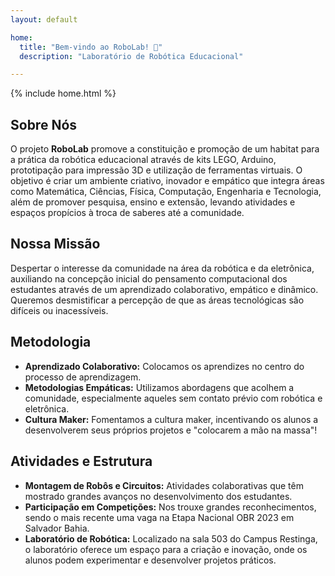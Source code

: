 ```yaml
---
layout: default

home:
  title: "Bem-vindo ao RoboLab! 🤖"
  description: "Laboratório de Robótica Educacional"

---
```


<!-- HOME DA PÁGINA -->
{% include home.html %}

## Sobre Nós

O projeto **RoboLab** promove a constituição e promoção de um habitat para a prática da robótica educacional através de kits LEGO, Arduino, prototipação para impressão 3D e utilização de ferramentas virtuais. O objetivo é criar um ambiente criativo, inovador e empático que integra áreas como Matemática, Ciências, Física, Computação, Engenharia e Tecnologia, além de promover pesquisa, ensino e extensão, levando atividades e espaços propícios à troca de saberes até a comunidade.

## Nossa Missão

Despertar o interesse da comunidade na área da robótica e da eletrônica, auxiliando na concepção inicial do pensamento computacional dos estudantes através de um aprendizado colaborativo, empático e dinâmico. Queremos desmistificar a percepção de que as áreas tecnológicas são difíceis ou inacessíveis.

## Metodologia

- **Aprendizado Colaborativo:** Colocamos os aprendizes no centro do processo de aprendizagem.
- **Metodologias Empáticas:** Utilizamos abordagens que acolhem a comunidade, especialmente aqueles sem contato prévio com robótica e eletrônica.
- **Cultura Maker:** Fomentamos a cultura maker, incentivando os alunos a desenvolverem seus próprios projetos e "colocarem a mão na massa"! 

## Atividades e Estrutura

- **Montagem de Robôs e Circuitos:** Atividades colaborativas que têm mostrado grandes avanços no desenvolvimento dos estudantes.
- **Participação em Competições:** Nos trouxe grandes reconhecimentos, sendo o mais recente uma vaga na Etapa Nacional OBR 2023 em Salvador Bahia.
- **Laboratório de Robótica:** Localizado na sala 503 do Campus Restinga, o laboratório oferece um espaço para a criação e inovação, onde os alunos podem experimentar e desenvolver projetos práticos.
